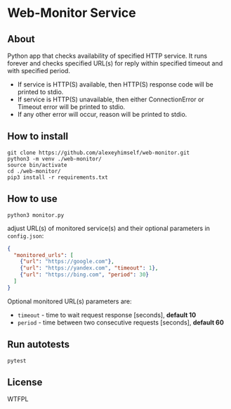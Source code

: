# Web-Monitor Service

## About
Python app that checks availability of specified HTTP service. It runs forever and checks specified URL(s) for reply within specified timeout and with specified period.
* If service is HTTP(S) available, then HTTP(S) response code will be printed to stdio.
* If service is HTTP(S) unavailable, then either ConnectionError or Timeout error will be printed to stdio.
* If any other error will occur, reason will be printed to stdio.

## How to install
```
git clone https://github.com/alexeyhimself/web-monitor.git
python3 -m venv ./web-monitor/
source bin/activate
cd ./web-monitor/
pip3 install -r requirements.txt
```

## How to use
```
python3 monitor.py
```
adjust URL(s) of monitored service(s) and their optional parameters in `config.json`:
```json
{
  "monitored_urls": [
    {"url": "https://google.com"},
    {"url": "https://yandex.com", "timeout": 1},
    {"url": "https://bing.com", "period": 30}
  ]
}
```
Optional monitored URL(s) parameters are:
* `timeout` - time to wait request response [seconds], **default 10**
* `period` - time between two consecutive requests [seconds], **default 60**


## Run autotests
```
pytest
```

## License
WTFPL
